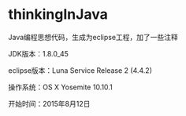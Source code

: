 # thinkingInJava
Java编程思想代码，生成为eclipse工程，加了一些注释

JDK版本：1.8.0_45

eclipse版本：Luna Service Release 2 (4.4.2)

操作系统：OS X Yosemite 10.10.1


开始时间：2015年8月12日
